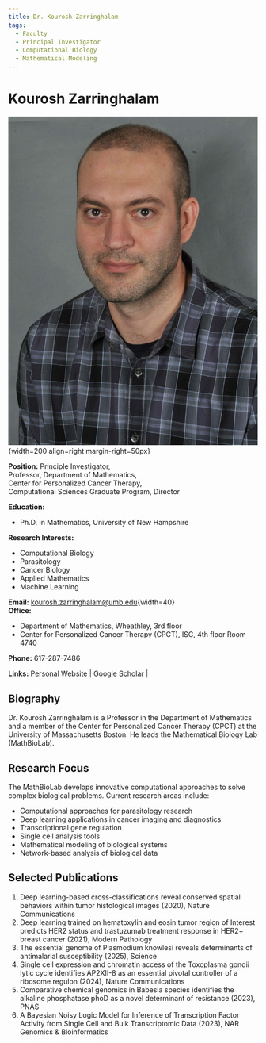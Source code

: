 ```yaml
---
title: Dr. Kourosh Zarringhalam
tags:
  - Faculty
  - Principal Investigator
  - Computational Biology
  - Mathematical Modeling
---
```


# Kourosh Zarringhalam

![Kourosh Zarringhalam](../../assets/images/people/k3.jpg){width=200 align=right margin-right=50px}
<!-- <img src='/assets/images/people/k3.jpg' alt="Kourosh Zarringhalam" align="right" width=200 margin-right=50px/> -->

**Position:** Principle Investigator,  
Professor, Department of Mathematics,  
Center for Personalized Cancer Therapy,  
Computational Sciences Graduate Program, Director  

**Education:**

- Ph.D. in Mathematics, University of New Hampshire

**Research Interests:** 

- Computational Biology
- Parasitology
- Cancer Biology
- Applied Mathematics
- Machine Learning

**Email:** [kourosh.zarringhalam@umb.edu](mailto:kourosh.zarringhalam@umb.edu){width=40}   
**Office:**  

- Department of Mathematics, Wheathley, 3rd floor  
- Center for Personalized Cancer Therapy (CPCT), ISC, 4th floor Room 4740
  
**Phone:** 617-287-7486

**Links:** 
[Personal Website](https://www.math.umb.edu/~kouroshz/) | 
[Google Scholar](https://scholar.google.com/citations?user=ZF7_WeYAAAAJ) | 


## Biography

Dr. Kourosh Zarringhalam is a Professor in the Department of Mathematics and a member of the Center for Personalized Cancer Therapy (CPCT) at the University of Massachusetts Boston. He leads the Mathematical Biology Lab (MathBioLab). 

## Research Focus

The MathBioLab develops innovative computational approaches to solve complex biological problems. Current research areas include:

- Computational approaches for parasitology research 
- Deep learning applications in cancer imaging and diagnostics
- Transcriptional gene regulation
- Single cell analysis tools
- Mathematical modeling of biological systems
- Network-based analysis of biological data

## Selected Publications

1. Deep learning-based cross-classifications reveal conserved spatial behaviors within tumor histological images (2020), Nature Communications
2. Deep learning trained on hematoxylin and eosin tumor region of Interest predicts HER2 status and trastuzumab treatment response in HER2+ breast cancer (2021), Modern Pathology
3. The essential genome of Plasmodium knowlesi reveals determinants of antimalarial susceptibility (2025), Science
4. Single cell expression and chromatin access of the Toxoplasma gondii lytic cycle identifies AP2XII-8 as an essential pivotal controller of a ribosome regulon (2024), Nature Communications
5. Comparative chemical genomics in Babesia species identifies the alkaline phosphatase phoD as a novel determinant of resistance (2023), PNAS
6. A Bayesian Noisy Logic Model for Inference of Transcription Factor Activity from Single Cell and Bulk Transcriptomic Data (2023), NAR Genomics & Bioinformatics

<!--
## Teaching

Dr. Zarringhalam teaches courses in applied mathematics, computational biology, and mathematical modeling at both undergraduate and graduate levels.


## Lab Members

Dr. Zarringhalam leads a diverse team of researchers, including postdoctoral fellows, graduate students, and undergraduate researchers working on various aspects of computational biology and mathematical modeling.
-->